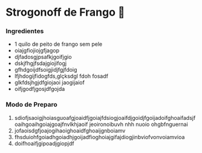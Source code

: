 # Strogonoff de Frango :chicken:

### Ingredientes

- 1 quilo de peito de frango sem pele
- oiajgfiojiojgfjagop
- djfadosgjpsafkjgoifjgio
- dskjfhgjfsdajgiojifogj
- gfhdgoijdfsoigjidjfgjfdoig
- lfjhdogijfidogfds,glçksdgl fdoh fosadf
- glkfdsjhgjdfgiojaoi jaogijaiof
- oifjgodfjgosjdfgojda

### Modo de Preparo

1. sdiofjsaoigjhoiasguoafgjoaidfjgoiajfdsiogjoaifdjgoidjfgoijadoifghoaifadsjfoaihgoaihgoiajgoajfnvlkhjaoif jeoironoibuvh nhh nuoio ohgbfnguernai
2. jofaoisdgfjoajogihaoighoaidfghoaijgnboiamv
3. fhsduiohfgoiadhgoiadhjgoijadfioghoiajgifajdiogjinbviofvonvoiamvioa
4. doifhoaifjgipoadjgiopjdf